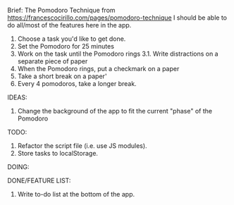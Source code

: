 Brief:
The Pomodoro Technique from https://francescocirillo.com/pages/pomodoro-technique
I should be able to do all/most of the features here in the app.

1. Choose a task you'd like to get done.
2. Set the Pomodoro for 25 minutes
3. Work on the task until the Pomodoro rings
  3.1. Write distractions on a separate piece of paper
4. When the Pomodoro rings, put a checkmark on a paper
5. Take a short break on a paper'
6. Every 4 pomodoros, take a longer break.

IDEAS: 
1. Change the background of the app to fit the current "phase" of the Pomodoro

TODO:
1. Refactor the script file (i.e. use JS modules).
2. Store tasks to localStorage.

DOING:


DONE/FEATURE LIST:
1. Write to-do list at the bottom of the app.